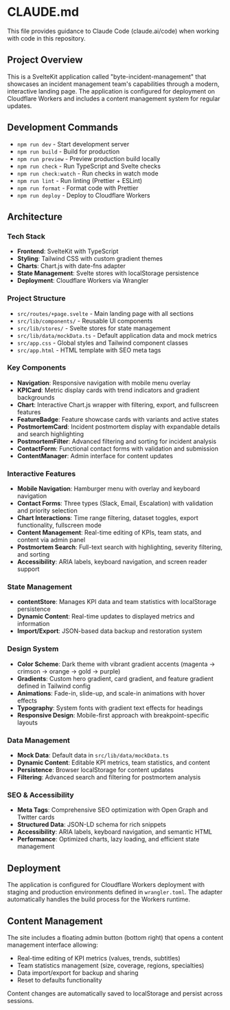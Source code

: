 # CLAUDE.md

This file provides guidance to Claude Code (claude.ai/code) when working with code in this repository.

## Project Overview

This is a SvelteKit application called "byte-incident-management" that showcases an incident management team's capabilities through a modern, interactive landing page. The application is configured for deployment on Cloudflare Workers and includes a content management system for regular updates.

## Development Commands

- `npm run dev` - Start development server
- `npm run build` - Build for production
- `npm run preview` - Preview production build locally
- `npm run check` - Run TypeScript and Svelte checks
- `npm run check:watch` - Run checks in watch mode
- `npm run lint` - Run linting (Prettier + ESLint)
- `npm run format` - Format code with Prettier
- `npm run deploy` - Deploy to Cloudflare Workers

## Architecture

### Tech Stack
- **Frontend**: SvelteKit with TypeScript
- **Styling**: Tailwind CSS with custom gradient themes
- **Charts**: Chart.js with date-fns adapter
- **State Management**: Svelte stores with localStorage persistence
- **Deployment**: Cloudflare Workers via Wrangler

### Project Structure
- `src/routes/+page.svelte` - Main landing page with all sections
- `src/lib/components/` - Reusable UI components
- `src/lib/stores/` - Svelte stores for state management
- `src/lib/data/mockData.ts` - Default application data and mock metrics
- `src/app.css` - Global styles and Tailwind component classes
- `src/app.html` - HTML template with SEO meta tags

### Key Components
- **Navigation**: Responsive navigation with mobile menu overlay
- **KPICard**: Metric display cards with trend indicators and gradient backgrounds
- **Chart**: Interactive Chart.js wrapper with filtering, export, and fullscreen features
- **FeatureBadge**: Feature showcase cards with variants and active states
- **PostmortemCard**: Incident postmortem display with expandable details and search highlighting
- **PostmortemFilter**: Advanced filtering and sorting for incident analysis
- **ContactForm**: Functional contact forms with validation and submission
- **ContentManager**: Admin interface for content updates

### Interactive Features
- **Mobile Navigation**: Hamburger menu with overlay and keyboard navigation
- **Contact Forms**: Three types (Slack, Email, Escalation) with validation and priority selection
- **Chart Interactions**: Time range filtering, dataset toggles, export functionality, fullscreen mode
- **Content Management**: Real-time editing of KPIs, team stats, and content via admin panel
- **Postmortem Search**: Full-text search with highlighting, severity filtering, and sorting
- **Accessibility**: ARIA labels, keyboard navigation, and screen reader support

### State Management
- **contentStore**: Manages KPI data and team statistics with localStorage persistence
- **Dynamic Content**: Real-time updates to displayed metrics and information
- **Import/Export**: JSON-based data backup and restoration system

### Design System
- **Color Scheme**: Dark theme with vibrant gradient accents (magenta → crimson → orange → gold → purple)
- **Gradients**: Custom hero gradient, card gradient, and feature gradient defined in Tailwind config
- **Animations**: Fade-in, slide-up, and scale-in animations with hover effects
- **Typography**: System fonts with gradient text effects for headings
- **Responsive Design**: Mobile-first approach with breakpoint-specific layouts

### Data Management
- **Mock Data**: Default data in `src/lib/data/mockData.ts`
- **Dynamic Content**: Editable KPI metrics, team statistics, and content
- **Persistence**: Browser localStorage for content updates
- **Filtering**: Advanced search and filtering for postmortem analysis

### SEO & Accessibility
- **Meta Tags**: Comprehensive SEO optimization with Open Graph and Twitter cards
- **Structured Data**: JSON-LD schema for rich snippets
- **Accessibility**: ARIA labels, keyboard navigation, and semantic HTML
- **Performance**: Optimized charts, lazy loading, and efficient state management

## Deployment

The application is configured for Cloudflare Workers deployment with staging and production environments defined in `wrangler.toml`. The adapter automatically handles the build process for the Workers runtime.

## Content Management

The site includes a floating admin button (bottom right) that opens a content management interface allowing:
- Real-time editing of KPI metrics (values, trends, subtitles)
- Team statistics management (size, coverage, regions, specialties)
- Data import/export for backup and sharing
- Reset to defaults functionality

Content changes are automatically saved to localStorage and persist across sessions.
